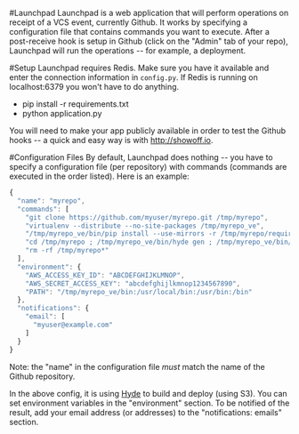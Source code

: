 #Launchpad
Launchpad is a web application that will perform operations on receipt of a VCS event, currently Github.  It works by specifying a configuration file that contains commands you want to execute.  After a post-receive hook is setup in Github (click on the "Admin" tab of your repo), Launchpad will run the operations -- for example, a deployment.

#Setup
Launchpad requires Redis.  Make sure you have it available and enter the connection information in `config.py`.  If Redis is running on localhost:6379 you won't have to do anything.

* pip install -r requirements.txt
* python application.py

You will need to make your app publicly available in order to test the Github hooks -- a quick and easy way is with http://showoff.io.

#Configuration Files
By default, Launchpad does nothing -- you have to specify a configuration file (per repository) with commands (commands are executed in the order listed).  Here is an example:

```javascript
{
  "name": "myrepo",
  "commands": [
    "git clone https://github.com/myuser/myrepo.git /tmp/myrepo",
    "virtualenv --distribute --no-site-packages /tmp/myrepo_ve",
    "/tmp/myrepo_ve/bin/pip install --use-mirrors -r /tmp/myrepo/requirements.txt",
    "cd /tmp/myrepo ; /tmp/myrepo_ve/bin/hyde gen ; /tmp/myrepo_ve/bin/hyde publish -c prod.yaml",
    "rm -rf /tmp/myrepo*"
  ],
  "environment": {
    "AWS_ACCESS_KEY_ID": "ABCDEFGHIJKLMNOP",
    "AWS_SECRET_ACCESS_KEY": "abcdefghijlkmnop1234567890",
    "PATH": "/tmp/myrepo_ve/bin:/usr/local/bin:/usr/bin:/bin"
  },
  "notifications": {
    "email": [
      "myuser@example.com"
    ]
  }
}
```

Note: the "name" in the configuration file *must* match the name of the Github repository.

In the above config, it is using [Hyde](https://github.com/hyde/hyde) to build and deploy (using S3).  You can set environment variables in the "environment" section.  To be notified of the result, add your email address (or addresses) to the "notifications: emails" section.
